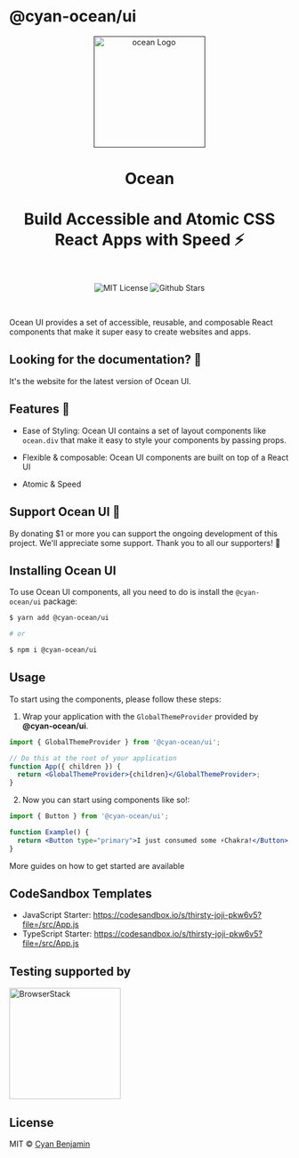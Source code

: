 # @cyan-ocean/ui

<div align="center">
  <a href="" target="_blank">
    <img alt="ocean Logo" width="200" src="https://p9-juejin.byteimg.com/tos-cn-i-k3u1fbpfcp/d9a8cef008104ed38ced7a3a3e7bee72~tplv-k3u1fbpfcp-watermark.image?"/>
  </a>
</div>

<div align="center">
  <h1>Ocean</h1>
</div>

<h1 align="center">Build Accessible and Atomic CSS React Apps with Speed ⚡️</h1>
<br>

<p align="center">
  <img alt="MIT License" src="https://img.shields.io/badge/license-MIT-blue.svg" />
  <img alt="Github Stars" src="https://img.shields.io/github/stars/ocean" />
 
</p>

<br />

Ocean UI provides a set of accessible, reusable, and composable React
components that make it super easy to create websites and apps.

## Looking for the documentation? 📝

It's the website for the latest version of Ocean UI.

## Features 🚀

- Ease of Styling: Ocean UI contains a set of layout components like `ocean.div` that make it easy to style your components by passing props.

- Flexible & composable: Ocean UI components are built on top of a React UI
- Atomic & Speed

## Support Ocean UI 💖

By donating \$1 or more you can support the ongoing development of this project.
We'll appreciate some support. Thank you to all our supporters! 🙏

## Installing Ocean UI

To use Ocean UI components, all you need to do is install the
`@cyan-ocean/ui` package:

```sh
$ yarn add @cyan-ocean/ui

# or

$ npm i @cyan-ocean/ui
```

## Usage

To start using the components, please follow these steps:

1. Wrap your application with the `GlobalThemeProvider` provided by
   **@cyan-ocean/ui**.

```jsx
import { GlobalThemeProvider } from '@cyan-ocean/ui';

// Do this at the root of your application
function App({ children }) {
  return <GlobalThemeProvider>{children}</GlobalThemeProvider>;
}
```

2. Now you can start using components like so!:

```jsx
import { Button } from '@cyan-ocean/ui';

function Example() {
  return <Button type="primary">I just consumed some ⚡️Chakra!</Button>;
}
```

More guides on how to get started are available

## CodeSandbox Templates

- JavaScript Starter: https://codesandbox.io/s/thirsty-joji-pkw6v5?file=/src/App.js
- TypeScript Starter: https://codesandbox.io/s/thirsty-joji-pkw6v5?file=/src/App.js

## Testing supported by

<img width="200" src="https://i.imgur.com/eeuDARI.png" alt="BrowserStack"/>

## License

MIT © [Cyan Benjamin](https://github.com/Ryan-eng-del)
